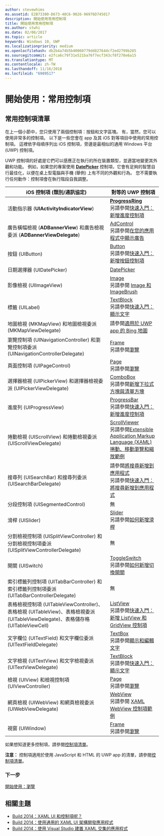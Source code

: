 ```yaml
---
author: stevewhims
ms.assetid: E2B73380-D673-48C6-9026-96976D745017
description: 開始使用常用控制項
title: 開始使用常用控制項
ms.author: stwhi
ms.date: 02/08/2017
ms.topic: article
keywords: Windows 10, UWP
ms.localizationpriority: medium
ms.openlocfilehash: db2b4a74b5b40060779dd82764dcf2ed2799b285
ms.sourcegitcommit: e2fca6c79f31e521ba76f7ecf343cf8f278e6a15
ms.translationtype: MT
ms.contentlocale: zh-TW
ms.lasthandoff: 11/16/2018
ms.locfileid: "6989517"
---
```

# <a name="getting-started-common-controls"></a>開始使用：常用控制項


## <a name="common-controls-list"></a>常用控制項清單

在上一個小節中，您只使用了兩個控制項：按鈕和文字區塊。 有，當然，您可以使用非常多的控制項。 以下是一些您會在 app 及其 iOS 對等項目中使用的常用控制項。 這裡依字母順序列出 iOS 控制項，旁邊是最相似的通用 Windows 平台 (UWP) 控制項。

UWP 控制項的好處是它們可以感應正在執行的所在裝置類型，並適當地變更其外觀和功能。 例如，如果您的專案使用 [**DatePicker**](https://msdn.microsoft.com/library/windows/apps/br211681) 控制項，它會有足夠的智慧自行最佳化，以便在桌上型電腦與手機 (舉例) 上有不同的外觀和行為。 您不需要執行任何動作：控制項會在執行階段自我調整。

| iOS 控制項 (類別/通訊協定) | 對等的 UWP 控制項 |
|------------------------------|--------------------------------------|
| 活動指示器 (**UIActivityIndicatorView**) | [**ProgressRing**](https://msdn.microsoft.com/library/windows/apps/br227538) <br/> 另請參閱[快速入門：新增進度控制項](https://msdn.microsoft.com/library/windows/apps/xaml/hh780651) |
| 廣告橫幅檢視 (**ADBannerView**) 和廣告檢視委派 (**ADBannerViewDelegate**) | [AdControl](https://msdn.microsoft.com/library/windows/apps/microsoft.advertising.winrt.ui.adcontrol.aspx) <br/> 另請參閱[在您的應用程式中顯示廣告](../monetize/display-ads-in-your-app.md) |
| 按鈕 (UIButton) | [Button](https://msdn.microsoft.com/library/windows/apps/br209265) <br/> 另請參閱[快速入門：新增按鈕控制項](https://msdn.microsoft.com/library/windows/apps/xaml/jj153346) |
| 日期選擇器 (UIDatePicker) | [DatePicker](https://msdn.microsoft.com/library/windows/apps/br211681) |
| 影像檢視 (UIImageView) | [Image](https://msdn.microsoft.com/library/windows/apps/br242752) <br/> 另請參閱 [Image 和 ImageBrush](https://msdn.microsoft.com/library/windows/apps/mt280382) |
| 標籤 (UILabel) | [TextBlock](https://msdn.microsoft.com/library/windows/apps/br209652) <br/> 另請參閱[快速入門：顯示文字](https://msdn.microsoft.com/library/windows/apps/xaml/hh700392) |
| 地圖檢視 (MKMapView) 和地圖檢視委派 (MKMapViewDelegate) | 請參閱[適用於 UWP app 的 Bing 地圖](http://go.microsoft.com/fwlink/p/?LinkId=263496) |
| 瀏覽控制項 (UINavigationController) 和瀏覽控制項委派 (UINavigationControllerDelegate) | [Frame](https://msdn.microsoft.com/library/windows/apps/br242682) <br/> 另請參閱[瀏覽](https://msdn.microsoft.com/library/windows/apps/mt187344) |
| 頁面控制項 (UIPageControl) | [Page](https://msdn.microsoft.com/library/windows/apps/br227503) <br/> 另請參閱[瀏覽](https://msdn.microsoft.com/library/windows/apps/mt187344) |
| 選擇器檢視 (UIPickerView) 和選擇器檢視委派 (UIPickerViewDelegate) | [ComboBox](https://msdn.microsoft.com/library/windows/apps/br209348) <br/> 另請參閱[新增下拉式方塊與清單方塊](https://msdn.microsoft.com/library/windows/apps/xaml/hh780616) |
| 進度列 (UIProgressView) | [ProgressBar](https://msdn.microsoft.com/library/windows/apps/br227529) <br/> 另請參閱[快速入門：新增進度控制項](https://msdn.microsoft.com/library/windows/apps/xaml/hh780651) |
| 捲動檢視 (UIScrollView) 和捲動檢視委派 (UIScrollViewDelegate) | [ScrollViewer](https://msdn.microsoft.com/library/windows/apps/br209527) <br/>  另請參閱[Extensible Application Markup Language (XAML) 捲動、移動瀏覽和縮放範例](http://go.microsoft.com/fwlink/p/?LinkId=238577) |
| 搜尋列 (UISearchBar) 和搜尋列委派 (UISearchBarDelegate) | 請參閱[將搜尋新增到應用程式](https://msdn.microsoft.com/library/windows/apps/xaml/jj130767) <br/>  另請參閱[快速入門：將搜尋新增到應用程式](https://msdn.microsoft.com/library/windows/apps/xaml/hh868180) |
| 分段控制項 (UISegmentedControl) | 無 |
| 滑桿 (UISlider) | [Slider](https://msdn.microsoft.com/library/windows/apps/br209614) <br/>  另請參閱[如何新增滑桿](https://msdn.microsoft.com/library/windows/apps/xaml/hh868197) |
| 分割檢視控制項 (UISplitViewController) 和分割檢視控制項委派 (UISplitViewControllerDelegate) | 無 |
| 開關 (UISwitch) | [ToggleSwitch](https://msdn.microsoft.com/library/windows/apps/br209712) <br/>  另請參閱[如何新增切換開關](https://msdn.microsoft.com/library/windows/apps/xaml/hh868198) |
| 索引標籤列控制項 (UITabBarController) 和索引標籤列控制項委派 (UITabBarControllerDelegate) | 無 |
| 表格檢視控制項 (UITableViewController)、表格檢視 (UITableView)、表格檢視委派 (UITableViewDelegate)、表格儲存格 (UITableViewCell) | [ListView](https://msdn.microsoft.com/library/windows/apps/br242878) <br/>  另請參閱[快速入門：新增 ListView 和 GridView 控制項](https://msdn.microsoft.com/library/windows/apps/xaml/hh780650) |
| 文字欄位 (UITextField) 和文字欄位委派 (UITextFieldDelegate) | [TextBox](https://msdn.microsoft.com/library/windows/apps/br209683) <br/>  另請參閱[顯示和編輯文字](https://msdn.microsoft.com/library/windows/apps/mt280218) |
| 文字檢視 (UITextView) 和文字檢視委派 (UITextViewDelegate) | [TextBlock](https://msdn.microsoft.com/library/windows/apps/br209652) <br/>  另請參閱[快速入門：顯示文字](https://msdn.microsoft.com/library/windows/apps/xaml/hh700392) |
| 檢視 (UIView) 和檢視控制項 (UIViewController) | [Page](https://msdn.microsoft.com/library/windows/apps/br227503) <br/>  另請參閱[瀏覽](https://msdn.microsoft.com/library/windows/apps/mt187344) |
| 網頁檢視 (UIWebView) 和網頁檢視委派 (UIWebViewDelegate) | [WebView](https://msdn.microsoft.com/library/windows/apps/br227702) <br/>  另請參閱 [XAML WebView 控制項範例](http://go.microsoft.com/fwlink/p/?LinkId=238582) |
| 視窗 (UIWindow) | [Frame](https://msdn.microsoft.com/library/windows/apps/br242682) <br/>  另請參閱[瀏覽](https://msdn.microsoft.com/library/windows/apps/mt187344) |

如果想知道更多控制項，請參閱[控制項清單](https://msdn.microsoft.com/library/windows/apps/mt185406)。

**注意：** 控制項適用於使用 JavaScript 和 HTML 的 UWP app 的清單，請參閱[控制項清單](https://msdn.microsoft.com/library/windows/apps/hh465453)。

### <a name="next-step"></a>下一步

[開始使用：瀏覽](getting-started-navigation.md)

## <a name="related-topics"></a>相關主題

* [Build 2014：XAML UI 和控制項呢？](http://go.microsoft.com/fwlink/p/?LinkID=397897)
* [Build 2014：使用通用的 XAML UI 架構開發應用程式](http://go.microsoft.com/fwlink/p/?LinkID=397898)
* [Build 2014：使用 Visual Studio 建置 XAML 交集的應用程式](http://go.microsoft.com/fwlink/p/?LinkID=397876)
